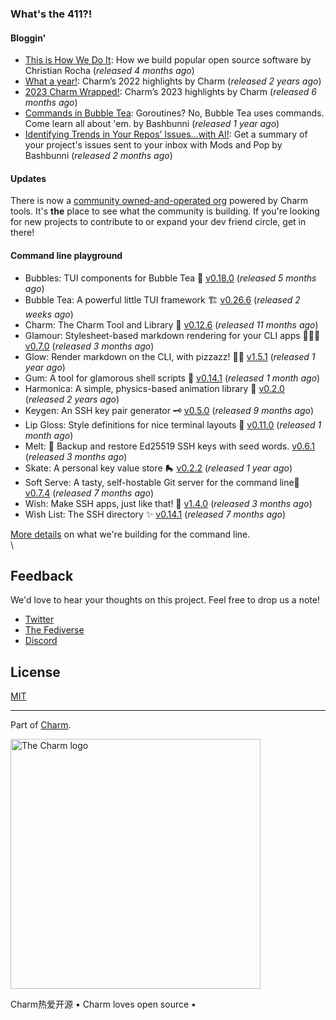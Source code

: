 ### What's the 411?!

#### Bloggin'
- [This is How We Do It](https://charm.sh/blog/100k/): How we build popular open source software by Christian Rocha (_released 4 months ago_)
- [What a year!](https://charm.sh/blog/2022-roundup/): Charm’s 2022 highlights by Charm (_released 2 years ago_)
- [2023 Charm Wrapped!](https://charm.sh/blog/2023-roundup/): Charm’s 2023 highlights by Charm (_released 6 months ago_)
- [Commands in Bubble Tea](https://charm.sh/blog/commands-in-bubbletea/): Goroutines? No, Bubble Tea uses commands. Come learn all about 'em. by Bashbunni (_released 1 year ago_)
- [Identifying Trends in Your Repos’ Issues…with AI!](https://charm.sh/blog/gh-mods-pop/): Get a summary of your project's issues sent to your inbox with Mods and Pop by Bashbunni (_released 2 months ago_)

#### Updates

There is now a [community owned-and-operated
org](https://github.com/charm-community) powered by Charm tools. It's **the**
place to see what the community is building. If you're looking for new projects
to contribute to or expand your dev friend circle, get in there!

#### Command line playground
- Bubbles: TUI components for Bubble Tea 🍡 [v0.18.0](https://github.com/charmbracelet/bubbles/releases/tag/v0.18.0) (_released 5 months ago_)
- Bubble Tea: A powerful little TUI framework 🏗 [v0.26.6](https://github.com/charmbracelet/bubbletea/releases/tag/v0.26.6) (_released 2 weeks ago_)
- Charm: The Charm Tool and Library 🌟 [v0.12.6](https://github.com/charmbracelet/charm/releases/tag/v0.12.6) (_released 11 months ago_)
- Glamour: Stylesheet-based markdown rendering for your CLI apps 💇🏻‍♀️ [v0.7.0](https://github.com/charmbracelet/glamour/releases/tag/v0.7.0) (_released 3 months ago_)
- Glow: Render markdown on the CLI, with pizzazz! 💅🏻 [v1.5.1](https://github.com/charmbracelet/glow/releases/tag/v1.5.1) (_released 1 year ago_)
- Gum: A tool for glamorous shell scripts 🎀 [v0.14.1](https://github.com/charmbracelet/gum/releases/tag/v0.14.1) (_released 1 month ago_)
- Harmonica: A simple, physics-based animation library 🎼 [v0.2.0](https://github.com/charmbracelet/harmonica/releases/tag/v0.2.0) (_released 2 years ago_)
- Keygen: An SSH key pair generator 🗝️ [v0.5.0](https://github.com/charmbracelet/keygen/releases/tag/v0.5.0) (_released 9 months ago_)
- Lip Gloss: Style definitions for nice terminal layouts 👄 [v0.11.0](https://github.com/charmbracelet/lipgloss/releases/tag/v0.11.0) (_released 1 month ago_)
- Melt: 🧊 Backup and restore Ed25519 SSH keys with seed words. [v0.6.1](https://github.com/charmbracelet/melt/releases/tag/v0.6.1) (_released 3 months ago_)
- Skate: A personal key value store 🛼 [v0.2.2](https://github.com/charmbracelet/skate/releases/tag/v0.2.2) (_released 1 year ago_)
- Soft Serve: A tasty, self-hostable Git server for the command line🍦 [v0.7.4](https://github.com/charmbracelet/soft-serve/releases/tag/v0.7.4) (_released 7 months ago_)
- Wish: Make SSH apps, just like that! 💫 [v1.4.0](https://github.com/charmbracelet/wish/releases/tag/v1.4.0) (_released 3 months ago_)
- Wish List: The SSH directory ✨ [v0.14.1](https://github.com/charmbracelet/wishlist/releases/tag/v0.14.1) (_released 7 months ago_)


[More details](profile/CHARMWORLD.md) on what we're building for the command line.\
\

## Feedback

We'd love to hear your thoughts on this project. Feel free to drop us a note!

* [Twitter](https://twitter.com/charmcli)
* [The Fediverse](https://mastodon.social/@charmcli)
* [Discord](https://charm.sh/chat)

## License

[MIT](https://github.com/charmbracelet/bubbletea/raw/master/LICENSE)

***

Part of [Charm](https://charm.sh).

<a href="https://charm.sh/"><img alt="The Charm logo" src="https://stuff.charm.sh/charm-badge.jpg" width="400"></a>

Charm热爱开源 • Charm loves open source •

